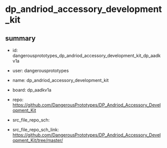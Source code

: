 # dp_andriod_accessory_development_kit
 
## summary 
* id: dangerousprototypes_dp_andriod_accessory_development_kit_dp_aadkv1a
* user: dangerousprototypes
* name: dp_andriod_accessory_development_kit
* board: dp_aadkv1a
* repo: https://github.com/DangerousPrototypes/DP_Andriod_Accessory_Development_Kit



* src_file_repo_sch: 
* src_file_repo_sch_link: https://github.com/DangerousPrototypes/DP_Andriod_Accessory_Development_Kit/tree/master/






